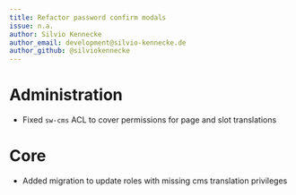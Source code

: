 ```yaml
---
title: Refactor password confirm modals
issue: n.a.
author: Silvio Kennecke
author_email: development@silvio-kennecke.de
author_github: @silviokennecke
---
```

# Administration
* Fixed `sw-cms` ACL to cover permissions for page and slot translations

# Core
* Added migration to update roles with missing cms translation privileges
